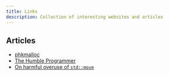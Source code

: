 ```yaml
---
title: Links
description: Collection of interesting websites and articles
---
```


## Articles

* [phkmalloc](https://phk.freebsd.dk/sagas/phkmalloc/)
* [The Humble Programmer](https://www.cs.utexas.edu/~EWD/transcriptions/EWD03xx/EWD340.html)
* [On harmful overuse of `std::move`](https://devblogs.microsoft.com/oldnewthing/20231124-00/?p=109059)
